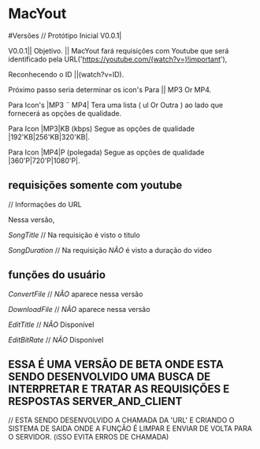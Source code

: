 # MacYout

#Versões // Protótipo Inicial V0.0.1|


V0.0.1|| Objetivo. || MacYout fará requisições com Youtube que será identificado pela URL('https://youtube.com/(watch?v=)!important'),

Reconhecendo o ID ||(watch?v=ID).

Próximo passo seria determinar os icon's Para || MP3 Or MP4. 

Para Icon's |MP3 ¨ MP4| Tera uma lista ( ul  Or Outra ) ao lado que fornecerá as opções de qualidade.

Para Icon |MP3|KB (kbps) Segue as opções de qualidade |192'KB|256'KB|320'KB|.

Para Icon |MP4|P (polegada) Segue as opções de qualidade |360'P|720'P|1080'P|.

## requisições somente com youtube ##

// Informações do URL

Nessa versão,

*SongTitle* // Na requisição é visto o titulo

*SongDuration* // Na requisição *NÃO* é visto a duração do video

## funções do usuário

*ConvertFile* // *NÃO* aparece nessa versão

*DownloadFile* // *NÃO* aparece nessa versão

*EditTitle* // *NÃO* Disponível

*EditBitRate* // *NÃO* Disponível

## ESSA É UMA VERSÃO DE BETA ONDE ESTA SENDO DESENVOLVIDO UMA BUSCA DE INTERPRETAR E TRATAR AS REQUISIÇÕES E RESPOSTAS SERVER_AND_CLIENT ##

// ESTA SENDO DESENVOLVIDO A CHAMADA DA 'URL' E CRIANDO O SISTEMA DE SAIDA ONDE A FUNÇÃO É LIMPAR E ENVIAR DE VOLTA PARA O SERVIDOR. (iSSO EVITA ERROS DE CHAMADA)


